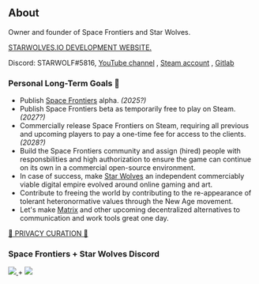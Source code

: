 ## About

Owner and founder of Space Frontiers and Star Wolves.

[STARWOLVES.IO DEVELOPMENT WEBSITE.](https://starwolves.io)

Discord: STARWOLF#5816, [YouTube channel](https://www.youtube.com/channel/UC6D7lcx9eL_ChA7HzzvhLtA) , [Steam account](https://steamcommunity.com/id/ClassyWolf/) , [Gitlab](https://gitlab.starwolves.io/starwolf)

### Personal Long-Term Goals 🌟
- Publish [Space Frontiers](https://github.com/starwolves/space) alpha. *(2025?)*
- Publish Space Frontiers beta as temporarily free to play on Steam. *(2027?)*
- Commercially release Space Frontiers on Steam, requiring all previous and upcoming players to pay a one-time fee for access to the clients. *(2028?)*
- Build the Space Frontiers community and assign (hired) people with responsbilities and high authorization to ensure the game can continue on its own in a commercial open-source environment.
- In case of success, make [Star Wolves](https://starwolves.io/) an independent commerciably viable digital empire evolved around online gaming and art.
- Contribute to freeing the world by contributing to the re-appearance of tolerant heteronormative values through the New Age movement.
- Let's make [Matrix](https://matrix.org/) and other upcoming decentralized alternatives to communication and work tools great one day.

[🐯 PRIVACY CURATION 🐯](https://github.com/stars/starwolfy/lists/personal-privacy)

### Space Frontiers + Star Wolves Discord

<a href="https://discord.gg/yYpMun9CTT">
    <img src="https://img.shields.io/discord/942798229953716274.svg?logo=discord&colorB=7289DA">
</a>
+
<a href="https://discord.gg/qcg4zPuHyU">
    <img src="https://img.shields.io/discord/879436685992140860.svg?logo=discord&colorB=7289DA">
</a>
